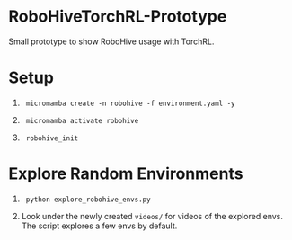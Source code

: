 # RoboHiveTorchRL-Prototype
Small prototype to show RoboHive usage with TorchRL.

# Setup
1. ```shell
    micromamba create -n robohive -f environment.yaml -y
   ```
2. ```shell
    micromamba activate robohive
    ```
3. ```shell
    robohive_init
   ```  

# Explore Random Environments
1. ```shell
    python explore_robohive_envs.py
    ```
2. Look under the newly created `videos/` for videos of the explored envs. The script explores a few envs by default. 